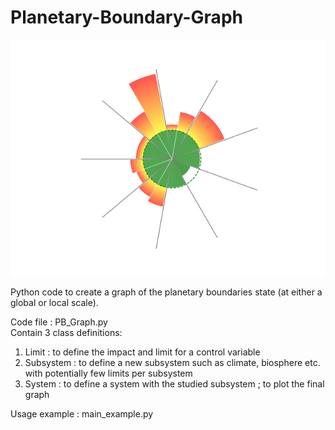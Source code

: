 
# Planetary-Boundary-Graph

![Image PB global state](/PB_Global_State.png "Planetary boundaries global state (Richardson and al. 2023)")  

Python code to create a graph of the planetary boundaries state (at either a global or local scale).  

Code file : PB_Graph.py  
Contain 3 class definitions:  
1. Limit : to define the impact and limit for a control variable
2. Subsystem : to define a new subsystem such as climate, biosphere etc. with potentially few limits per subsystem
3. System : to define a system with the studied subsystem ; to plot the final graph

Usage example : main_example.py
